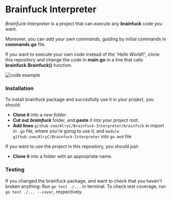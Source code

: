 # Brainfuck Interpreter
_Brainfuck-Interpreter_ is a project that can _execute_ any **brainfuck** code you want.

Moreover, you can _add your own commands_, guiding by initial commands in **commands.go** file.

If you want to execute your own code instead of the '_Hello World!!_', clone this repository and change the code in **main.go** in a line that calls **brainfuck.Brainfuck()** function.

![code example](https://user-images.githubusercontent.com/40440883/159159417-af8bf1dd-8264-45fc-85ea-97aa12e4a4e9.jpg)

### Installation
To install brainfuck package and succesfully use it in your project, you should:
* **Clone it** into a _new folder_.
* **Cut out** **_brainfuck_** folder, and **paste** it into your project root.
* **Add lines** `github.com/AlryC/Brainfuck-Interpreter/brainfuck` in import in `.go` file, where you're going to use it, and `module github.com/AlryC/Brainfuck-Interpreter` into `go.mod` file

If you want to use the project in this repository, you should just:
* **Clone it** into a folder with an appropriate name.

### Testing
If you changed the brainfuck package, and want to check that you haven't broken anything:
Run `go test ./...` in terminal.
To check test coverage, run `go test ./... --cover`, respectively.
